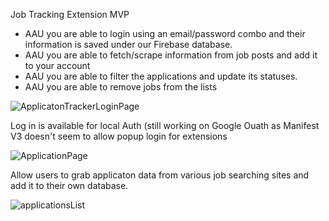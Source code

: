 Job Tracking Extension MVP

<ul>
  
  <li> AAU you are able to login using an email/password combo and their information is saved under our Firebase database. </li>
  <li> AAU you are able to fetch/scrape information from job posts and add it to your account </li>
  <li> AAU you are able to filter the applications and update its statuses. </li>
  <li> AAU you are able to remove jobs from the lists</li>
  
 </ul>

![ApplicatonTrackerLoginPage](https://user-images.githubusercontent.com/25205819/193949831-70b7599c-89bc-4ad9-a134-5d62f710bfdb.png)

Log in is available for local Auth (still working on Google Ouath as Manifest V3 doesn't seem to allow popup login for extensions

![ApplicationPage](https://user-images.githubusercontent.com/25205819/193949929-e741fa3c-7ebe-499a-985a-0e6fe9a4420c.png)

Allow users to grab applicaton data from various job searching sites and add it to their own database. 

![applicationsList](https://user-images.githubusercontent.com/25205819/193949990-5d2cc40b-8366-4c8f-bf14-2c7b811cf73a.png)
